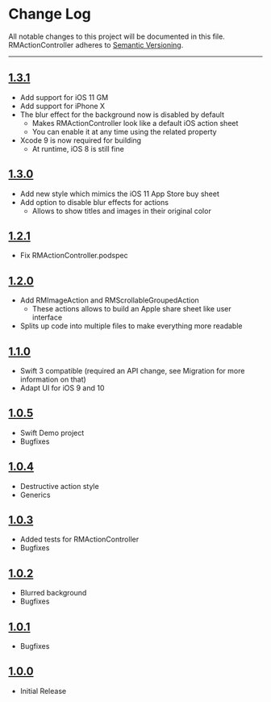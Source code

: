 # Change Log

All notable changes to this project will be documented in this file.
RMActionController adheres to [Semantic Versioning](http://semver.org/).

---

## [1.3.1](https://github.com/CooperRS/RMActionController/releases/tag/1.3.1)

* Add support for iOS 11 GM
* Add support for iPhone X
* The blur effect for the background now is disabled by default
    * Makes RMActionController look like a default iOS action sheet
    * You can enable it at any time using the related property
* Xcode 9 is now required for building
    * At runtime, iOS 8 is still fine

## [1.3.0](https://github.com/CooperRS/RMActionController/releases/tag/1.3.0)

* Add new style which mimics the iOS 11 App Store buy sheet
* Add option to disable blur effects for actions
    * Allows to show titles and images in their original color

## [1.2.1](https://github.com/CooperRS/RMActionController/releases/tag/1.2.1)

* Fix RMActionController.podspec

## [1.2.0](https://github.com/CooperRS/RMActionController/releases/tag/1.2.0)

* Add RMImageAction and RMScrollableGroupedAction
	* These actions allows to build an Apple share sheet like user interface
* Splits up code into multiple files to make everything more readable

## [1.1.0](https://github.com/CooperRS/RMActionController/releases/tag/1.1.0)

* Swift 3 compatible (required an API change, see Migration for more information on that)
* Adapt UI for iOS 9 and 10

## [1.0.5](https://github.com/CooperRS/RMActionController/releases/tag/1.0.5)

* Swift Demo project
* Bugfixes

## [1.0.4](https://github.com/CooperRS/RMActionController/releases/tag/1.0.4)

* Destructive action style
* Generics

## [1.0.3](https://github.com/CooperRS/RMActionController/releases/tag/1.0.3)

* Added tests for RMActionController
* Bugfixes

## [1.0.2](https://github.com/CooperRS/RMActionController/releases/tag/1.0.2)

* Blurred background
* Bugfixes

## [1.0.1](https://github.com/CooperRS/RMActionController/releases/tag/1.0.1)

* Bugfixes

## [1.0.0](https://github.com/CooperRS/RMActionController/releases/tag/1.0.0)

* Initial Release
